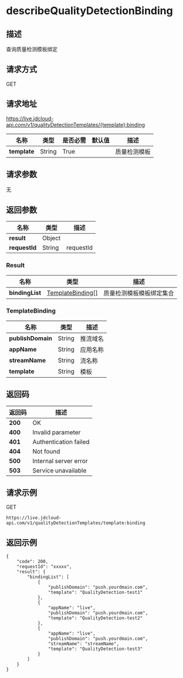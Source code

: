 # describeQualityDetectionBinding


## 描述
查询质量检测模板绑定


## 请求方式
GET

## 请求地址
https://live.jdcloud-api.com/v1/qualityDetectionTemplates/{template}:binding

|名称|类型|是否必需|默认值|描述|
|---|---|---|---|---|
|**template**|String|True| |质量检测模板|

## 请求参数
无


## 返回参数
|名称|类型|描述|
|---|---|---|
|**result**|Object| |
|**requestId**|String|requestId|

### <a name="Result">Result</a>
|名称|类型|描述|
|---|---|---|
|**bindingList**|[TemplateBinding[]](#TemplateBinding)|质量检测模板模板绑定集合|
### <a name="TemplateBinding">TemplateBinding</a>
|名称|类型|描述|
|---|---|---|
|**publishDomain**|String|推流域名|
|**appName**|String|应用名称|
|**streamName**|String|流名称|
|**template**|String|模板|

## 返回码
|返回码|描述|
|---|---|
|**200**|OK|
|**400**|Invalid parameter|
|**401**|Authentication failed|
|**404**|Not found|
|**500**|Internal server error|
|**503**|Service unavailable|

## 请求示例

GET
```
https://live.jdcloud-api.com/v1/qualityDetectionTemplates/template:binding
```

## 返回示例
```
{
    "code": 200, 
    "requestId": "xxxxx", 
    "result": {
        "bindingList": [
            {
                "publishDomain": "push.yourdmain.com", 
                "template": "QualityDetection-test1"
            }, 
            {
                "appName": "live", 
                "publishDomain": "push.yourdmain.com", 
                "template": "QualityDetection-test2"
            }, 
            {
                "appName": "live", 
                "publishDomain": "push.yourdmain.com", 
                "streamName": "streamName", 
                "template": "QualityDetection-test3"
            }
        ]
    }
}
```
